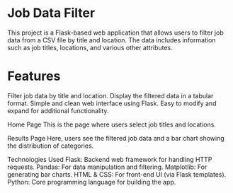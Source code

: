 # Job Data Filter 
This project is a Flask-based web application that allows users to filter job data from a CSV file by title and location.
The data includes information such as job titles, locations, and various other attributes.

# Features
Filter job data by title and location.
Display the filtered data in a tabular format.
Simple and clean web interface using Flask.
Easy to modify and expand for additional functionality.

Home Page
This is the page where users select job titles and locations.


Results Page
Here, users see the filtered job data and a bar chart showing the distribution of categories.


Technologies Used
Flask: Backend web framework for handling HTTP requests.
Pandas: For data manipulation and filtering.
Matplotlib: For generating bar charts.
HTML & CSS: For front-end UI (via Flask templates).
Python: Core programming language for building the app.
